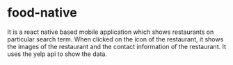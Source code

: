 # food-native

It is a react native based mobile application which shows restaurants on particular search term. When clicked on the icon of the restaurant, 
it shows the images of the restaurant and the contact information of the restaurant. 
It uses the yelp api to show the data. 

